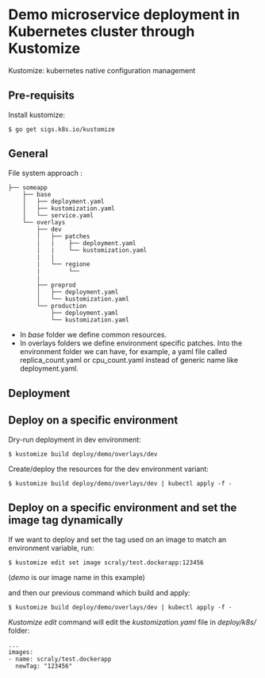 # Demo microservice deployment in Kubernetes cluster through Kustomize

Kustomize: kubernetes native configuration management

## Pre-requisits

Install kustomize:

`$ go get sigs.k8s.io/kustomize`

## General

File system approach :

```
├── someapp
    ├── base
    │   ├── deployment.yaml
    │   ├── kustomization.yaml
    │   └── service.yaml
    └── overlays
        ├── dev
        │   ├── patches
        |   |    ├── deployment.yaml
        │   |    └── kustomization.yaml
        |   |
        |   └── regione
        |        └── 
        |
        ├── preprod
        │   ├── deployment.yaml
        │   └── kustomization.yaml
        └── production
            ├── deployment.yaml
            └── kustomization.yaml
```

* In *base* folder we define common resources.
* In overlays folders we define environment specific patches. Into the environment folder we can have, for example, a yaml file called replica_count.yaml or cpu_count.yaml instead of generic name like deployment.yaml.

## Deployment

## Deploy on a specific environment

Dry-run deployment in dev environment:

`$ kustomize build deploy/demo/overlays/dev`

Create/deploy the resources for the dev environment variant:

`$ kustomize build deploy/demo/overlays/dev | kubectl apply -f -`

## Deploy on a specific environment and set the image tag dynamically

If we want to deploy and set the tag used on an image to match an environment variable, run:

`$ kustomize edit set image scraly/test.dockerapp:123456`

(*demo* is our image name in this example)

and then our previous command which build and apply:

`$ kustomize build deploy/demo/overlays/dev | kubectl apply -f -`

*Kustomize edit* command will edit the *kustomization.yaml* file in *deploy/k8s/* folder:

```
...
images:
- name: scraly/test.dockerapp
  newTag: "123456"
```